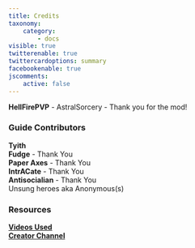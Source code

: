 ```yaml
---
title: Credits
taxonomy:
    category:
        - docs
visible: true
twitterenable: true
twittercardoptions: summary
facebookenable: true
jscomments:
    active: false
---
```


**HellFirePVP** - AstralSorcery - Thank you for the mod!

### Guide Contributors
**Tyith**  
**Fudge** - Thank You  
**Paper Axes** - Thank You  
**IntrACate** - Thank You  
**Antisocialian** - Thank You  
Unsung heroes aka Anonymous(s)  

### Resources
**[Videos Used](https://www.youtube.com/watch?v=tydnv4cTeHA&t  )**  
**[Creator Channel](https://www.youtube.com/channel/UCU3gwpclVZSYofj616OQKLQ  )**  
